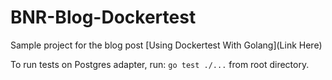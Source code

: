 # BNR-Blog-Dockertest

Sample project for the blog post [Using Dockertest With Golang](Link Here)

To run tests on Postgres adapter, run:
`go test ./...` from root directory.
